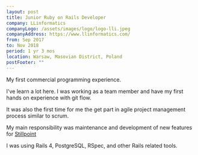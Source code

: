 ```yaml
---
layout: post
title: Junior Ruby on Rails Developer
company: LLinformatics
companyLogo: /assets/images/logo/logo-lli.jpeg
companyAddress: https://www.llinformatics.com/
from: Sep 2017
to: Nov 2018
period: 1 yr 3 mos
location: Warsaw, Masovian District, Poland
postFooter: ""
---
```


My first commercial programming experience.

I've learn a lot here. I was working as a team member and have my first hands on experience with git flow.

It was also the first time for me the get part in agile project management process similar to scrum.

My main responsibility was maintenance and development of new features for [Stillpoint](https://www.llinformatics.com/case_studies/stillpoint)

I was using Rails 4, PostgreSQL, RSpec, and other Rails related tools.




